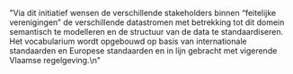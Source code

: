 "Via dit initiatief wensen de verschillende stakeholders binnen “feitelijke verenigingen” de verschillende datastromen met betrekking tot dit domein semantisch te modelleren en de structuur van de data te standaardiseren. Het vocabularium wordt opgebouwd op basis van internationale standaarden en Europese standaarden en in lijn gebracht met vigerende Vlaamse regelgeving.\n"
